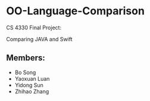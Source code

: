 # OO-Language-Comparison
CS 4330 Final Project:<p>Comparing JAVA and Swift</p>

## Members:
* Bo Song
* Yaoxuan Luan
* Yidong Sun
* Zhihao Zhang
